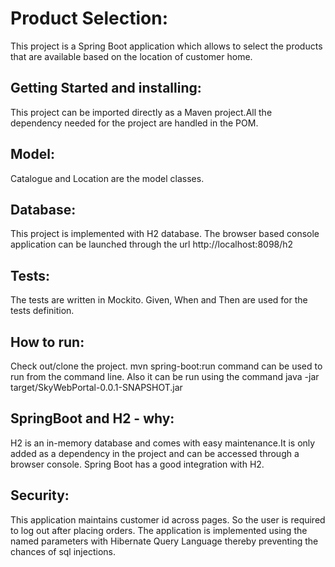 # Product Selection:

This project is a Spring Boot application which allows to select the products that are available based on the location of customer home.


## Getting Started and installing:

This project can be imported directly as a Maven project.All the dependency needed for the project are handled in the POM. 

## Model:

Catalogue and Location are the model classes.

## Database:
 
This project is implemented with H2 database. The browser based console application can be launched through the url http://localhost:8098/h2
 
## Tests:

The tests are written in Mockito.
Given, When and Then are used for the tests definition.

## How to run:

Check out/clone the project.
mvn spring-boot:run command can be used to run from the command line.
Also it can be run using the command java -jar target/SkyWebPortal-0.0.1-SNAPSHOT.jar

## SpringBoot and H2 - why:

H2 is an in-memory database and comes with easy maintenance.It is only added as a dependency in the project and can be accessed through a browser console. Spring Boot has a good integration with H2.

## Security:
This application maintains customer id across pages. So the user is required to log out after placing orders.
The application is implemented using the named parameters with Hibernate Query Language thereby preventing the chances of sql injections. 


